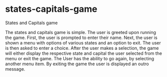 # states-capitals-game
States and Capitals game

The states and capitals game is simple. The user is greeted upon running the game. First, the user is prompted to enter their name. Next, the user is shown a menu with options of various states and an option to exit. The user is then asked to enter a choice. After the user makes a selection, the game will either display the respective state and capital the user selected from the menu or exit the game. The User has the ability to go again, by selecting another menu item. By exiting the game the user is displayed an outro message. 